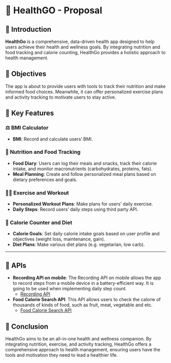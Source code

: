 # 🏥 HealthGO - Proposal

## 📘 Introduction
**HealthGo** is a comprehensive, data-driven health app designed to help users achieve their health and wellness goals. By integrating nutrition and food tracking and calorie counting, HealthGo provides a holistic approach to health management.

## 🎯 Objectives
The app is about to provide users with tools to track their nutrition and make informed food choices. Meanwhile, it can offer personalized exercise plans and activity tracking to motivate users to stay active.

## 🔑 Key Features

### ⚖️ BMI Calculator
- **BMI**: Record and calculate users’ BMI.

### 🍎 Nutrition and Food Tracking
- **Food Diary**: Users can log their meals and snacks, track their calorie intake, and monitor macronutrients (carbohydrates, proteins, fats).
- **Meal Planning**: Create and follow personalized meal plans based on dietary preferences and goals.

### 🏋️‍♂️ Exercise and Workout
- **Personalized Workout Plans**: Make plans for users’ daily exercise.
- **Daily Steps**: Record users’ daily steps using third party API.

### 🔢 Calorie Counter and Diet
- **Calorie Goals**: Set daily calorie intake goals based on user profile and objectives (weight loss, maintenance, gain).
- **Diet Plans**: Make various diet plans (e.g. vegetarian, low carb).

***

## 🔌 APIs
- **Recording API on mobile**: The Recording API on mobile allows the app to record steps from a mobile device in a battery-efficient way. It is going to be used when implementing daily step count.
    - [Recording API](https://developer.android.com/health-and-fitness/guides/recording-api)
- **Food Calorie Search API**: This API allows users to check the calorie of thousands of kinds of food, such as fruit, meat, vegetable and etc.
    - [Food Calorie Search API](https://platform.fatsecret.com/api-demo)

## 🏁 Conclusion
HealthGo aims to be an all-in-one health and wellness companion. By integrating nutrition, exercise, and activity tracking, HealthGo offers a comprehensive approach to health management, ensuring users have the tools and motivation they need to lead a healthier life.


